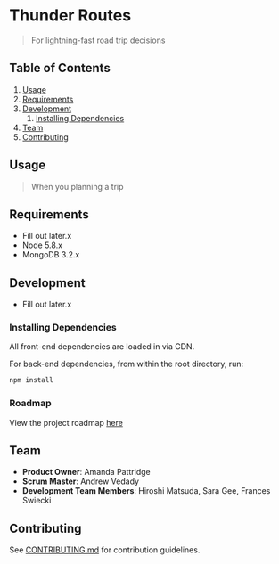 # Thunder Routes

> For lightning-fast road trip decisions


## Table of Contents

1. [Usage](#Usage)
1. [Requirements](#requirements)
1. [Development](#development)
    1. [Installing Dependencies](#installing-dependencies)
1. [Team](#team)
1. [Contributing](#contributing)

## Usage

> When you planning a trip

## Requirements

- Fill out later.x
- Node 5.8.x
- MongoDB 3.2.x

## Development
- Fill out later.x

### Installing Dependencies
All front-end dependencies are loaded in via CDN.

For back-end dependencies, from within the root directory, run:

```sh
npm install
```

### Roadmap

View the project roadmap [here](https://github.com/ZeusCrew/ZeusCrew/issues)

## Team

  - __Product Owner__: Amanda Pattridge
  - __Scrum Master__: Andrew Vedady
  - __Development Team Members__: Hiroshi Matsuda, Sara Gee, Frances Swiecki 

## Contributing

See [CONTRIBUTING.md](CONTRIBUTING.md) for contribution guidelines.
